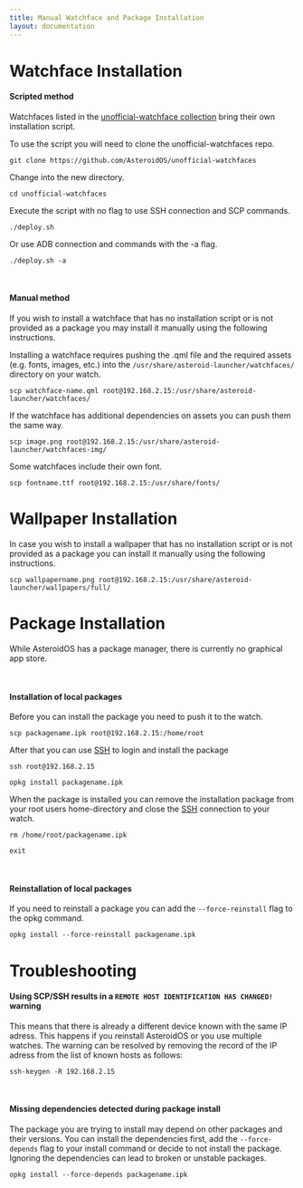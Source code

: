 ```yaml
---
title: Manual Watchface and Package Installation
layout: documentation
---
```


<div class="page-header">
  <h1 id="watchfaceinstallation">Watchface Installation</h1>
</div>
<div>
  <h4>Scripted method</h4>
  <p>Watchfaces listed in the <a href="https://github.com/AsteroidOS/unofficial-watchfaces">unofficial-watchface
      collection</a> bring their own installation script.</p>
  <div>
    <p>To use the script you will need to clone the unofficial-watchfaces repo.
      <pre><code>git clone https://github.com/AsteroidOS/unofficial-watchfaces</code></pre>
      Change into the new directory.
      <pre><code>cd unofficial-watchfaces</code></pre>
      Execute the script with no flag to use SSH connection and SCP commands.
      <pre><code>./deploy.sh</code></pre>
      Or use ADB connection and commands with the -a flag.
      <pre><code>./deploy.sh -a</code></pre></p>
  </div>
  <br/>
  <h4>Manual method</h4>   
  <p>If you wish to install a watchface that has no installation script or is not provided as a package you may install
    it manually using the following instructions.</p>
  <div>
    <p>Installing a watchface requires pushing the .qml file and the required assets (e.g.
      fonts, images, etc.) into the <code>/usr/share/asteroid-launcher/watchfaces/</code> directory on your watch.</p>
    <pre><code>scp watchface-name.qml root@192.168.2.15:/usr/share/asteroid-launcher/watchfaces/</code></pre>
    <p>If the watchface has additional dependencies on assets you can push them the same way.</p>
    <pre><code>scp image.png root@192.168.2.15:/usr/share/asteroid-launcher/watchfaces-img/</code></pre>
    <p>Some watchfaces include their own font.</p>
    <pre><code>scp fontname.ttf root@192.168.2.15:/usr/share/fonts/</code></pre>
  </div>
</div>
<div class="page-header">
  <h1 id="wallpaperinstallation">Wallpaper Installation</h1>
</div>
<p>In case you wish to install a wallpaper that has no installation script or is not provided as a package you can install
  it manually using the following instructions.</p>
<pre><code>scp wallpapername.png root@192.168.2.15:/usr/share/asteroid-launcher/wallpapers/full/</code></pre>

<div class="page-header">
  <h1 id="packageinstallation">Package Installation</h1>
</div>
<div>
  <p>While AsteroidOS has a package manager, there is currently no graphical app store.</p><br />
  <h4>Installation of local packages</h4>
  <p>Before you can install the package you need to push it to the watch.
    <pre><code>scp packagename.ipk root@192.168.2.15:/home/root</code></pre>
    After that you can use <a href="{{rel 'wiki/ssh'}}">SSH</a> to login and install the package
    <pre><code>ssh root@192.168.2.15</code></pre>
    <pre><code>opkg install packagename.ipk</code></pre>
    When the package is installed you can remove the installation package from your root users home-directory and close
    the <a href="{{rel 'wiki/ssh'}}">SSH</a> connection to your watch.
    <pre><code>rm /home/root/packagename.ipk</code></pre>
    <pre><code>exit</code></pre>
  </p>
</div>
<div>
  <br />
  <h4>Reinstallation of local packages</h4>
  <p>If you need to reinstall a package you can add the <code>--force-reinstall</code> flag to the opkg command.</p>
  <pre><code>opkg install --force-reinstall packagename.ipk</code></pre>
</div>

<div class="page-header">
  <h1 id="troubleshooting">Troubleshooting</h1>
</div>
<div>
  <h4>Using SCP/SSH results in a <code>REMOTE HOST IDENTIFICATION HAS CHANGED!</code> warning</h4>
  <p>
    This means that there is already a different device known with the same IP adress. This happens if you reinstall
    AsteroidOS or you use multiple watches. The warning can be resolved by removing the record of the IP adress from the
    list of known hosts as follows:
    <pre><code>ssh-keygen -R 192.168.2.15</code></pre>
  </p>
  <br />
  <h4>Missing dependencies detected during package install</h4>
  <p>
    The package you are trying to install may depend on other packages and their versions. You can install the
    dependencies first, add the <code>--force-depends</code> flag to your install command or decide to not install the
    package. Ignoring the dependencies can lead to broken or unstable packages.
    <pre><code>opkg install --force-depends packagename.ipk</code></pre>
  </p>
</div>
